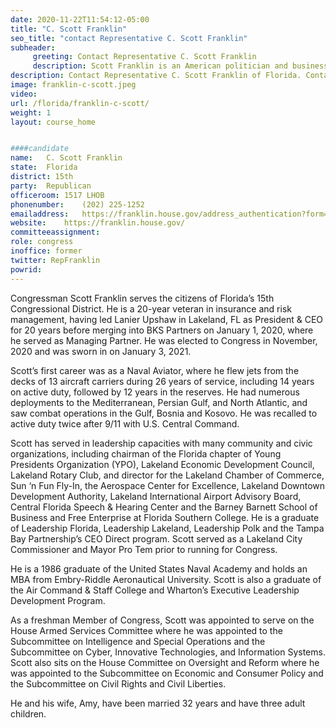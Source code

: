 ```yaml
---
date: 2020-11-22T11:54:12-05:00
title: "C. Scott Franklin"
seo_title: "contact Representative C. Scott Franklin"
subheader:
     greeting: Contact Representative C. Scott Franklin 
     description: Scott Franklin is an American politician and businessman who is the U.S. Representative for Florida's 15th congressional district. He is a member of the Republican Party.
description: Contact Representative C. Scott Franklin of Florida. Contact information for C. Scott Franklin includes email address, phone number, and mailing address.
image: franklin-c-scott.jpeg
video: 
url: /florida/franklin-c-scott/
weight: 1
layout: course_home


####candidate
name:	C. Scott Franklin
state:	Florida
district: 15th
party:	Republican
officeroom:	1517 LHOB
phonenumber:	(202) 225-1252
emailaddress:	https://franklin.house.gov/address_authentication?form=/contact
website:	https://franklin.house.gov/
committeeassignment: 
role: congress
inoffice: former
twitter: RepFranklin
powrid: 
---
```


Congressman Scott Franklin serves the citizens of Florida’s 15th Congressional District. He is a 20-year veteran in insurance and risk management, having led Lanier Upshaw in Lakeland, FL as President & CEO for 20 years before merging into BKS Partners on January 1, 2020, where he served as Managing Partner. He was elected to Congress in November, 2020 and was sworn in on January 3, 2021.

Scott’s first career was as a Naval Aviator, where he flew jets from the decks of 13 aircraft carriers during 26 years of service, including 14 years on active duty, followed by 12 years in the reserves. He had numerous deployments to the Mediterranean, Persian Gulf, and North Atlantic, and saw combat operations in the Gulf, Bosnia and Kosovo. He was recalled to active duty twice after 9/11 with U.S. Central Command.

Scott has served in leadership capacities with many community and civic organizations, including chairman of the Florida chapter of Young Presidents Organization (YPO), Lakeland Economic Development Council, Lakeland Rotary Club, and director for the Lakeland Chamber of Commerce, Sun ‘n Fun Fly-In, the Aerospace Center for Excellence, Lakeland Downtown Development Authority, Lakeland International Airport Advisory Board, Central Florida Speech & Hearing Center and the Barney Barnett School of Business and Free Enterprise at Florida Southern College. He is a graduate of Leadership Florida, Leadership Lakeland, Leadership Polk and the Tampa Bay Partnership’s CEO Direct program. Scott served as a Lakeland City Commissioner and Mayor Pro Tem prior to running for Congress.

He is a 1986 graduate of the United States Naval Academy and holds an MBA from Embry-Riddle Aeronautical University. Scott is also a graduate of the Air Command & Staff College and Wharton’s Executive Leadership Development Program.

As a freshman Member of Congress, Scott was appointed to serve on the House Armed Services Committee where he was appointed to the Subcommittee on Intelligence and Special Operations and the Subcommittee on Cyber, Innovative Technologies, and Information Systems. Scott also sits on the House Committee on Oversight and Reform where he was appointed to the Subcommittee on Economic and Consumer Policy and the Subcommittee on Civil Rights and Civil Liberties.

He and his wife, Amy, have been married 32 years and have three adult children.